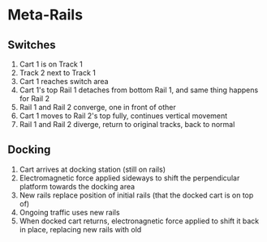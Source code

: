 # Meta-Rails

## Switches
1. Cart 1 is on Track 1
2. Track 2 next to Track 1
3. Cart 1 reaches switch area
4. Cart 1's top Rail 1 detaches from bottom Rail 1, and same thing happens for Rail 2
5. Rail 1 and Rail 2 converge, one in front of other
6. Cart 1 moves to Rail 2's top fully, continues vertical movement
8. Rail 1 and Rail 2 diverge, return to original tracks, back to normal

## Docking
1. Cart arrives at docking station (still on rails)
2. Electromagnetic force applied sideways to shift the perpendicular platform towards the docking area
3. New rails replace position of initial rails (that the docked cart is on top of)
4. Ongoing traffic uses new rails
5. When docked cart returns, electronagnetic force applied to shift it back in place, replacing new rails with old


